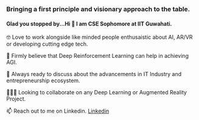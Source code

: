 ### Bringing a first principle and visionary approach to the table. 

#### Glad you stopped by...Hi 👋 I am CSE Sophomore at IIT Guwahati. 

🤓 Love to work alongside like minded people enthusaistic about AI, AR/VR or developing cutting edge tech.

🔭 Firmly believe that Deep Reinforcement Learning can help in achieving AGI.

🧐 Always ready to discuss about the advancements in IT Industry and entrepreneurship ecosystem.

👨🏻‍✈️ Looking to collaborate on any Deep Learning or Augmented Reality Project.

📫 Reach out to me on Linkedin. [Linkedin](https://www.linkedin.com/in/varenyambakshi/)


<!--
**varenyamBakshi/varenyamBakshi** is a ✨ _special_ ✨ repository because its `README.md` (this file) appears on your GitHub profile.

Here are some ideas to get you started:

- 🔭 I’m currently working on ...
- 🌱 I’m currently learning ...
- 👯 I’m looking to collaborate on ...
- 🤔 I’m looking for help with ...
- 💬 Ask me about ...
- 📫 How to reach me: ...
- 😄 Pronouns: ...
- ⚡ Fun fact: ...
-->
